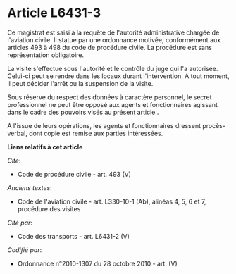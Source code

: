 # Article L6431-3

Ce magistrat est saisi à la requête de l'autorité administrative chargée de l'aviation civile. Il statue par une ordonnance
motivée, conformément aux articles 493 à 498 du code de procédure civile. La procédure est sans représentation obligatoire. 

La visite s'effectue sous l'autorité et le contrôle du juge qui l'a autorisée. Celui-ci peut se rendre dans les locaux durant
l'intervention. A tout moment, il peut décider l'arrêt ou la suspension de la visite. 

Sous réserve du respect des données à caractère personnel, le secret professionnel ne peut être opposé aux agents et
fonctionnaires agissant dans le cadre des pouvoirs visés au présent article .

A l'issue de leurs opérations, les agents et fonctionnaires dressent procès-verbal, dont copie est remise aux parties
intéressées.

**Liens relatifs à cet article**

_Cite_:

  - Code de procédure civile - art. 493 (V)

_Anciens textes_:

  - Code de l'aviation civile - art. L330-10-1 (Ab), alinéas 4, 5, 6 et 7, procédure des visites

_Cité par_:

  - Code des transports - art. L6431-2 (V)

_Codifié par_:

  - Ordonnance n°2010-1307 du 28 octobre 2010 - art. (V)
